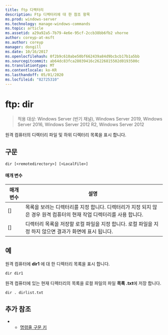 ```yaml
---
title: ftp 디렉터리
description: Ftp 디렉터리에 대 한 참조 항목
ms.prod: windows-server
ms.technology: manage-windows-commands
ms.topic: article
ms.assetid: a29a92a5-7b79-4e6e-95cf-2ccb38bb6fb2 vhorne
author: coreyp-at-msft
ms.author: coreyp
manager: dongill
ms.date: 10/16/2017
ms.openlocfilehash: 0f2b9c610abe50bf662439a84d9bcbcb17b1a5bb
ms.sourcegitcommit: ab64dc83fca28039416c26226815502d0193500c
ms.translationtype: MT
ms.contentlocale: ko-KR
ms.lasthandoff: 05/01/2020
ms.locfileid: "82725310"
---
```

# <a name="ftp-dir"></a>ftp: dir

> 적용 대상: Windows Server (반기 채널), Windows Server 2019, Windows Server 2016, Windows Server 2012 R2, Windows Server 2012

원격 컴퓨터의 디렉터리 파일 및 하위 디렉터리 목록을 표시 합니다.   
## <a name="syntax"></a>구문  
```  
dir [<remotedirectory>] [<LocalFile>]  
```  
#### <a name="parameters"></a>매개 변수  
|매개 변수|설명|  
|-------|--------|  
|[<remotedirectory>]|목록을 보려는 디렉터리를 지정 합니다. 디렉터리가 지정 되지 않은 경우 원격 컴퓨터의 현재 작업 디렉터리를 사용 합니다.|  
|[<LocalFile>]|디렉터리 목록을 저장할 로컬 파일을 지정 합니다. 로컬 파일을 지정 하지 않으면 결과가 화면에 표시 됩니다.|  
## <a name="examples"></a>예  
원격 컴퓨터에 **dir1** 에 대 한 디렉터리 목록을 표시 합니다.  
```  
dir dir1  
```  
원격 컴퓨터에 있는 현재 디렉터리의 목록을 로컬 파일의 파일 **목록 .txt**에 저장 합니다.  
```  
dir . dirlist.txt  
```  
## <a name="additional-references"></a>추가 참조  
-   - [명령줄 구문 키](command-line-syntax-key.md)  
